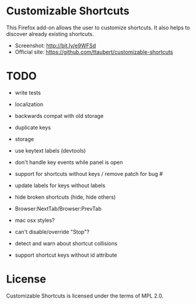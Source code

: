 # Customizable Shortcuts

This Firefox add-on allows the user to customize shortcuts. It also helps to
discover already existing shortcuts.

- Screenshot: <http://bit.ly/e9WFSd>
- Official site: <https://github.com/ttaubert/customizable-shortcuts>

# TODO

* write tests
* localization
* backwards compat with old storage
* duplicate keys
* storage
* use keytext labels (devtools)
* don't handle key events while panel is open
* support for shortcuts without keys / remove patch for bug #
* update labels for keys without labels
* hide broken shortcuts (hide, hide others)
* Browser:NextTab/Browser:PrevTab
* mac osx styles?
* can't disable/override "Stop"?

* detect and warn about shortcut collisions
* support shortcut keys without id attribute

# License

Customizable Shortcuts is licensed under the terms of MPL 2.0.
